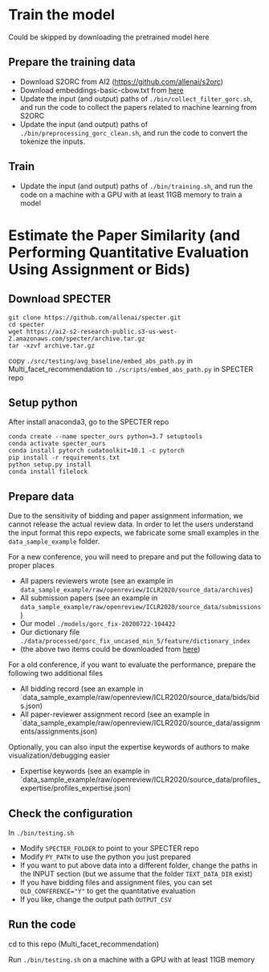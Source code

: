 # Train the model

Could be skipped by downloading the pretrained model here

## Prepare the training data

- Download S2ORC from AI2 (https://github.com/allenai/s2orc)
- Download embeddings-basic-cbow.txt from [here](https://drive.google.com/file/d/1q1vVMwT7EiwpGBQlNI3SYX462geXjA0Z/view?usp=sharing)
- Update the input (and output) paths of `./bin/collect_filter_gorc.sh`, and run the code to collect the papers related to machine learning from S2ORC
- Update the input (and output) paths of `./bin/preprocessing_gorc_clean.sh`, and run the code to convert the tokenize the inputs. 

## Train

- Update the input (and output) paths of `./bin/training.sh`, and run the code on a machine with a GPU with at least 11GB memory to train a model


# Estimate the Paper Similarity (and Performing Quantitative Evaluation Using Assignment or Bids)

## Download SPECTER
```
git clone https://github.com/allenai/specter.git
cd specter
wget https://ai2-s2-research-public.s3-us-west-2.amazonaws.com/specter/archive.tar.gz
tar -xzvf archive.tar.gz
```
copy `./src/testing/avg_baseline/embed_abs_path.py` in Multi_facet_recommendation to `./scripts/embed_abs_path.py` in SPECTER repo

## Setup python
After install anaconda3, go to the SPECTER repo
```
conda create --name specter_ours python=3.7 setuptools 
conda activate specter_ours
conda install pytorch cudatoolkit=10.1 -c pytorch 
pip install -r requirements.txt
python setup.py install
conda install filelock
```

## Prepare data
Due to the sensitivity of bidding and paper assignment information, we cannot release the actual review data. In order to let the users understand the input format this repo expects, we fabricate some small examples in the `data_sample_example` folder.

For a new conference, you will need to prepare and put the following data to proper places
- All papers reviewers wrote (see an example in `data_sample_example/raw/openreview/ICLR2020/source_data/archives`)
- All submission papers (see an example in `data_sample_example/raw/openreview/ICLR2020/source_data/submissions`)
- Our model `./models/gorc_fix-20200722-104422` 
- Our dictionary file `./data/processed/gorc_fix_uncased_min_5/feature/dictionary_index`
- (the above two items could be downloaded from [here](https://drive.google.com/file/d/1q1vVMwT7EiwpGBQlNI3SYX462geXjA0Z/view?usp=sharing))

For a old conference, if you want to evaluate the performance, prepare the following two additional files
- All bidding record (see an example in `data_sample_example/raw/openreview/ICLR2020/source_data/bids/bids.json)
- All paper-reviewer assignment record (see an example in `data_sample_example/raw/openreview/ICLR2020/source_data/assignments/assignments.json)

Optionally, you can also input the expertise keywords of authors to make visualization/debugging easier
- Expertise keywords (see an example in `data_sample_example/raw/openreview/ICLR2020/source_data/profiles_expertise/profiles_expertise.json)


## Check the configuration
In `./bin/testing.sh`
- Modify `SPECTER_FOLDER` to point to your SPECTER repo
- Modify `PY_PATH` to use the python you just prepared
- If you want to put above data into a different folder, change the paths in the INPUT section (but we assume that the folder `TEXT_DATA_DIR` exist)
- If you have bidding files and assignment files, you can set `OLD_CONFERENCE="Y"` to get the quantitative evaluation
- If you like, change the output path `OUTPUT_CSV`

## Run the code
cd to this repo (Multi_facet_recommendation)

Run `./bin/testing.sh` on a machine with a GPU with at least 11GB memory

